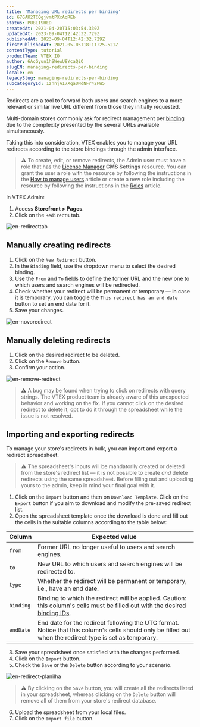 ```yaml
---
title: 'Managing URL redirects per binding'
id: 67GAK2TCQgjvmtPXxAqREb
status: PUBLISHED
createdAt: 2021-04-20T15:03:54.330Z
updatedAt: 2023-09-04T12:42:32.729Z
publishedAt: 2023-09-04T12:42:32.729Z
firstPublishedAt: 2021-05-05T18:11:25.521Z
contentType: tutorial
productTeam: VTEX IO
author: 6AcGyun1hSWewU8YcaQiO
slugEN: managing-redirects-per-binding
locale: en
legacySlug: managing-redirects-per-binding
subcategoryId: 1znnjA17XqaUNdNFr42PW5
---
```


Redirects are a tool to forward both users and search engines to a more relevant or similar live URL different from those they initially requested.

Multi-domain stores commonly ask for redirect management per [binding](https://help.vtex.com/en/tutorial/what-is-binding--4NcN3NJd0IeYccgWCI8O2W) due to the complexity presented by the several URLs available simultaneously. 

Taking this into consideration, VTEX enables you to manage your URL redirects according to the store bindings through the admin interface.

>⚠️ To create, edit, or remove redirects, the Admin user must have a role that has the [License Manager](https://help.vtex.com/en/tutorial/license-manager-resources--3q6ztrC8YynQf6rdc6euk3) **CMS Settings** resource. You can grant the user a role with the resource by following the instructions in the [How to manage users](https://help.vtex.com/en/tutorial/managing-users--tutorials_512#editing-users) article or create a new role including the resource by following the instructions in the [Roles](https://help.vtex.com/en/tutorial/roles--7HKK5Uau2H6wxE1rH5oRbc#creating-a-role) article.

In VTEX Admin:

1. Access **Storefront > Pages**.
2. Click on the `Redirects` tab.

![en-redirecttab](https://images.ctfassets.net/alneenqid6w5/7G20PhFKWBFNKmvN2T8MFo/4b88bd44abc30aa3af4e0f9ca8557e3e/new-redirect.png)

## Manually creating redirects

1. Click on the `New Redirect` button.
2. In the `Binding` field, use the dropdown menu to select the desired binding.
3. Use the `From` and `To` fields to define the former URL and the new one to which users and search engines will be redirected.
4. Check whether your redirect will be permanent or temporary — in case it is temporary, you can toggle the `This redirect has an end date` button to set an end date for it. 
5. Save your changes.

![en-novoredirect](//images.ctfassets.net/alneenqid6w5/4CdPssJV4wAfbvr0ZB2ugi/2d3efd147908ec9e1da471403cba2cf9/redirect-novo.png)

## Manually deleting redirects

1. Click on the desired redirect to be deleted.
2. Click on the `Remove` button.
3. Confirm your action. 

![en-remove-redirect](//images.ctfassets.net/alneenqid6w5/4Ki1noxgrPgStT4wZGbrCk/7de9c0c5b3a4b9c734657c96ae20cccf/remove-redirect.png)

>⚠️ A bug may be found when trying to click on redirects with query strings. The VTEX product team is already aware of this unexpected behavior and working on the fix. If you cannot click on the desired redirect to delete it, opt to do it through the spreadsheet while the issue is not resolved.

## Importing and exporting redirects

To manage your store's redirects in bulk, you can import and export a redirect spreadsheet. 

>⚠️ The spreadsheet's inputs will be mandatorily created or deleted from the store's redirect list — it is not possible to create <i>and</i> delete redirects using the same spreadsheet. Before filling out and uploading yours to the admin, keep in mind your final goal with it.

1. Click on the `Import` button and then on `Download Template`. Click on the `Export` button if you aim to download and modify the pre-saved redirect list. 
2. Open the spreadsheet template once the download is done and fill out the cells in the suitable columns according to the table below:

  | Column     | Expected value    |
| ---------- | ----------------- |
| `from`     | Former URL no longer useful to users and search engines. |
| `to`       | New URL to which users and search engines will be redirected to. |
| `type`     | Whether the redirect will be permanent or temporary, i.e., have an end date. |
| `binding`  | Binding to which the redirect will be applied. Caution: this column's cells must be filled out with the desired [binding IDs](https://developers.vtex.com/vtex-developer-docs/docs/checking-your-stores-binding-id). |
| `endDate`  | End date for the redirect following the UTC format. Notice that this column's cells should only be filled out when the redirect type is set as temporary. |

3. Save your spreadsheet once satisfied with the changes performed. 
4. Click on the `Import` button.
5. Check the `Save` or the `Delete` button according to your scenario.

  ![en-redirect-planilha](//images.ctfassets.net/alneenqid6w5/1LA0kpUcu5NhfUgWWhkjea/b83ae63b44fa2367877b00daf47467c7/redirect-planilha.png)

  >⚠️ By clicking on the `Save` button, you will create all the redirects listed in your spreadsheet, whereas clicking on the `Delete` button will remove all of them from your store's redirect database.

6. Upload the spreadsheet from your local files.
7. Click on the `Import file` button.
